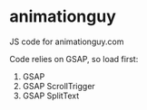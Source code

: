 # animationguy
JS code for animationguy.com

Code relies on GSAP, so load first:
1. GSAP
2. GSAP ScrollTrigger
3. GSAP SplitText
